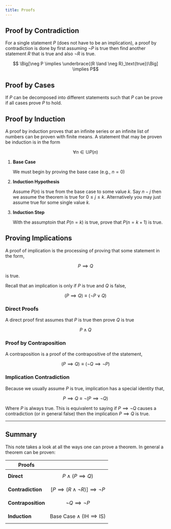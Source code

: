 ```yaml
---
title: Proofs
---
```


## Proof by Contradiction
For a single statement $P$ (does not have to be an implication), a proof by contradiction is done by first assuming $\neg P$ is true then find another statement $R$ that is true and also $\neg R$ is true.

$$ \Big[\neg P \implies \underbrace{(R \land \neg R}_\text{true})\Big] \implies P$$

## Proof by Cases
If $P$ can be decomposed into different statements such that $P$ can be prove if all cases prove $P$ to hold.

## Proof by Induction
A proof by induction proves that an infinite series or an infinite list of numbers can be proven with finite means. A statement that may be proven be induction is in the form

$$
    \forall n \in \mathbb U P(n)
$$

1. **Base Case**

    We must begin by proving the base case (e.g., $n=0$)

2. **Induction Hypothesis**

    Assume $P(n)$ is true from the base case to some value $k$. Say $n-j$ then we assume the theorem is true for $0 \le j \le k$. Alternatively you may just assume true for some single value $k$.

3. **Induction Step**

    With the assumptoin that $P(n=k)$ is true, prove that $P(n = k + 1)$ is true.

## Proving Implications

A proof of implication is the processing of proving that some statement in the form,

$$ P \implies Q $$

is true.

Recall that an implication is only if $P$ is true and $Q$ is false,

$$ (P \implies Q) \equiv (\neg P \lor Q) $$

### Direct Proofs
A direct proof first assumes that $P$ is true then prove $Q$ is true

$$ P \land Q$$

### Proof by Contraposition
A contraposition is a proof of the contrapositive of the statement,

$$ (P \implies Q) \equiv (\neg Q \implies \neg P) $$

### Implication Contradiction

Because we usually assume $P$ is true, implication has a special identity that,

$$ P \implies Q \equiv \lnot\big(P \implies \lnot Q\big)$$

Where $P$ is always true. This is equivalent to saying if $P \implies \neg Q$ causes a contradiction (or in general false) then the implication $P\implies Q$ is true.

---

## Summary

This note takes a look at all the ways one can prove a theorem. In general a theorem can be proven:

 |       Proofs       |                                                              |
 | ------------------ | ------------------------------------------------------------ |
 | **Direct**         | $$P \land  (P \implies Q)$$                                  |
 | **Contradiction**  | $$ \big[P \implies (R \land \neg R)\big] \implies \lnot P $$ |
 | **Contraposition** | $$ \neg Q \implies \neg P $$                                 |
 | **Induction**      | $$ \text{Base Case} \land (\text{IH} \implies \text{IS}) $$  |
